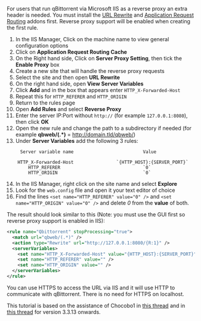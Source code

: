 For users that run qBittorrent via Microsoft IIS as a reverse proxy an extra header is needed. You must install the [URL Rewrite](https://www.iis.net/downloads/microsoft/url-rewrite) and [Application Request Routing](https://www.iis.net/downloads/microsoft/application-request-routing) addons first. Reverse proxy support will be enabled when creating the first rule.

1. In the IIS Manager, Click on the machine name to view general configuration options
2. Click on **Application Request Routing Cache**
3. On the Right hand side, Click on **Server Proxy Setting**, then tick the **Enable Proxy** box
4. Create a new site that will handle the reverse proxy requests
5. Select the site and then open **URL Rewrite**
6. On the right hand side, open **View Server Variables**
7. Click **Add** and in the box that appears enter `HTTP_X-Forwarded-Host`
8. Repeat this for `HTTP_REFERER` and `HTTP_ORIGIN`
9. Return to the rules page
10. Open **Add Rules** and select **Reverse Proxy**
11. Enter the server IP:Port without `http://` (for example `127.0.0.1:8080`), then click **OK**
12. Open the new rule and change the path to a subdirectory if needed (for example **qbweb/(.*)** = http://domain.tld/qbweb/)
13. Under **Server Variables** add the following 3 rules:
```  
     Server variable name                          Value

    HTTP_X-Forwarded-Host                `{HTTP_HOST}:{SERVER_PORT}`
        HTTP_REFERER                               `0`
        HTTP_ORIGIN                                `0`
```

14. In the IIS Manager, right click on the site name and select **Explore**
15. Look for the `web.config` file and open it your text editor of choice
16. Find the lines `<set name="HTTP_REFERER" value="0" />` and `<set name="HTTP_ORIGIN" value="0" />` and delete *0* from the **value** of both.

The result should look similar to this (Note: you must use the GUI first so reverse proxy support is enabled in IIS):
```xml
<rule name="Qbittorrent" stopProcessing="true">
  <match url="qbweb/(.*)" />
  <action type="Rewrite" url="http://127.0.0.1:8080/{R:1}" />
  <serverVariables>
    <set name="HTTP_X-Forwarded-Host" value="{HTTP_HOST}:{SERVER_PORT}" />
    <set name="HTTP_REFERER" value="" />
    <set name="HTTP_ORIGIN" value="" />
  </serverVariables>
</rule>
```

You can use HTTPS to access the URL via IIS and it will use HTTP to communicate with qBittorrent. There is no need for HTTPS on localhost. 
 
This tutorial is based on the assistance of Chocobo1 in [this thread](https://github.com/qbittorrent/qBittorrent/issues/7311) and in [this thread](https://github.com/qbittorrent/qBittorrent/issues/7577) for version 3.3.13 onwards.
